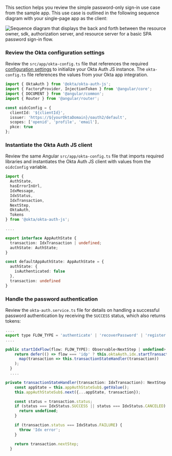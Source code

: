 This section helps you review the simple password-only sign-in use case from the sample app. This use case is outlined in the following sequence diagram with your single-page app as the client:

![Sequence diagram that displays the back and forth between the resource owner, sdk, authorization server, and resource server for a basic SPA password sign-in flow.](/img/oie-embedded-sdk/password-only-spa-authjs-flow.svg "Auth JS + SPA password-only sign-in flow")

### Review the Okta configuration settings

Review the `src/app/okta-config.ts` file that references the required [configuration settings](#configuration-settings) to initialize your Okta Auth JS instance. The `okta-config.ts` file references the values from your Okta app integration.

```TypeScript
import { OktaAuth } from '@okta/okta-auth-js';
import { FactoryProvider, InjectionToken } from '@angular/core';
import { DOCUMENT } from '@angular/common';
import { Router } from '@angular/router';

const oidcConfig = {
  clientId: '${clientId}',
  issuer: 'https://${yourOktaDomain}/oauth2/default',
  scopes: ['openid', 'profile', 'email'],
  pkce: true
};
```

### Instantiate the Okta Auth JS client

Review the same Angular `src/app/okta-config.ts` file that imports required libraries and instantiates the Okta Auth JS client with values from the `oidcConfig` variable.

```TypeScript
import {
  AuthState,
  hasErrorInUrl,
  IdxMessage,
  IdxStatus,
  IdxTransaction,
  NextStep,
  OktaAuth,
  Tokens
} from '@okta/okta-auth-js';

....

export interface AppAuthState {
  transaction: IdxTransaction | undefined;
  authState: AuthState;
}

const defaultAppAuthState: AppAuthState = {
  authState: {
    isAuthenticated: false
  },
  transaction: undefined
}
```

### Handle the password authentication

Review the `okta-auth.service.ts` file for details on handling a successful password authentication by receiving the `SUCCESS` status, which also returns tokens:

```JavaScript
....
export type FLOW_TYPE = 'authenticate' | 'recoverPassword' | 'register' | 'idp';
....

public startIdxFlow(flow: FLOW_TYPE): Observable<NextStep | undefined> {
    return defer(() => flow === 'idp' ? this.oktaAuth.idx.startTransaction() : this.oktaAuth.idx[flow]()).pipe(
      map(transaction => this.transactionStateHandler(transaction))
    );
  }
  ....

private transactionStateHandler(transaction: IdxTransaction): NextStep | undefined {
    const appState = this.appAuthStateSub$.getValue();
    this.appAuthStateSub$.next({...appState, transaction});

    const status = transaction.status;
    if (status === IdxStatus.SUCCESS || status === IdxStatus.CANCELED) {
      return undefined;
    }

    if (transaction.status === IdxStatus.FAILURE) {
      throw 'Idx error';
    }

    return transaction.nextStep;
  }

  ```
